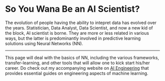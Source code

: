 # So You Wana Be an AI Scientist?

The evolution of people having the ability to intepret data has evolved over the years. Statistician, Data Analyst, Data Scientist, and now a new kid of the block, AI scientist is borne. They are more or less related in various ways, but the latter is predominantly involved in predictive learning solutions using Neural Networks (NN).

<hr>

This page will deal with the basics of NN, including the various frameworks, transfer-learning, and other tools that will allow one to kick start his/her career. Do check out my accompanying website on [AI Engineering](https://mapattacker.github.io/ai-engineer/) that provides essential guides on engineering aspects of machine learning.